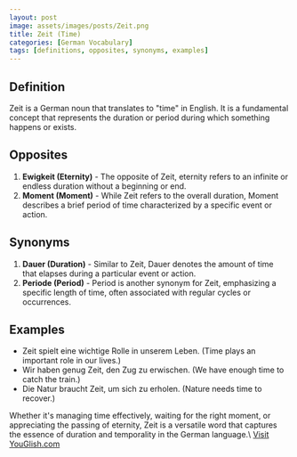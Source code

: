 ```yaml
---
layout: post
image: assets/images/posts/Zeit.png
title: Zeit (Time)
categories: [German Vocabulary]
tags: [definitions, opposites, synonyms, examples]
---
```


## Definition

Zeit is a German noun that translates to "time" in English. It is a fundamental concept that represents the duration or period during which something happens or exists.

## Opposites

1. **Ewigkeit (Eternity)** - The opposite of Zeit, eternity refers to an infinite or endless duration without a beginning or end.
2. **Moment (Moment)** - While Zeit refers to the overall duration, Moment describes a brief period of time characterized by a specific event or action.

## Synonyms

1. **Dauer (Duration)** - Similar to Zeit, Dauer denotes the amount of time that elapses during a particular event or action.
2. **Periode (Period)** - Period is another synonym for Zeit, emphasizing a specific length of time, often associated with regular cycles or occurrences.

## Examples

- Zeit spielt eine wichtige Rolle in unserem Leben. (Time plays an important role in our lives.)
- Wir haben genug Zeit, den Zug zu erwischen. (We have enough time to catch the train.)
- Die Natur braucht Zeit, um sich zu erholen. (Nature needs time to recover.)

Whether it's managing time effectively, waiting for the right moment, or appreciating the passing of eternity, Zeit is a versatile word that captures the essence of duration and temporality in the German language.\ <a id="yg-widget-0" class="youglish-widget" data-query="Zeit" data-lang="german" data-components="8412" data-auto-start="0" data-bkg-color="theme_light" data-title="How%20to%20pronounce%20Zeit%20in%20German"  rel="nofollow" href="https://youglish.com">Visit YouGlish.com</a><script async src="https://youglish.com/public/emb/widget.js" charset="utf-8"></script>